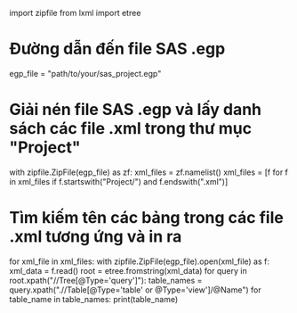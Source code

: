 import zipfile
from lxml import etree

# Đường dẫn đến file SAS .egp
egp_file = "path/to/your/sas_project.egp"

# Giải nén file SAS .egp và lấy danh sách các file .xml trong thư mục "Project"
with zipfile.ZipFile(egp_file) as zf:
    xml_files = zf.namelist()
    xml_files = [f for f in xml_files if f.startswith("Project/") and f.endswith(".xml")]

# Tìm kiếm tên các bảng trong các file .xml tương ứng và in ra
for xml_file in xml_files:
    with zipfile.ZipFile(egp_file).open(xml_file) as f:
        xml_data = f.read()
        root = etree.fromstring(xml_data)
        for query in root.xpath("//Tree[@Type='query']"):
            table_names = query.xpath(".//Table[@Type='table' or @Type='view']/@Name")
            for table_name in table_names:
                print(table_name)
